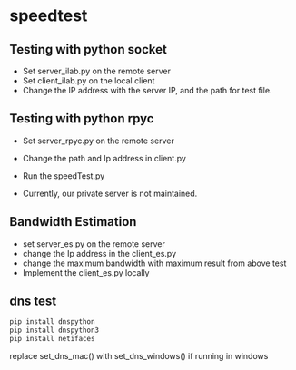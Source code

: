 # speedtest

## Testing with python socket
+ Set server_ilab.py on the remote server 
+ Set client_ilab.py on the local client 
+ Change the IP address with the server IP, and the path for test file. 

## Testing with python rpyc
+ Set server_rpyc.py on the remote server
+ Change the path and Ip address in client.py
+ Run the speedTest.py

+ Currently, our private server is not maintained.

## Bandwidth Estimation
+ set server_es.py on the remote server
+ change the Ip address in the client_es.py
+ change the maximum bandwidth with maximum result from above test
+ Implement the client_es.py locally

## dns test
```c
pip install dnspython
pip install dnspython3
pip install netifaces
```
replace set_dns_mac() with set_dns_windows() if running in windows
